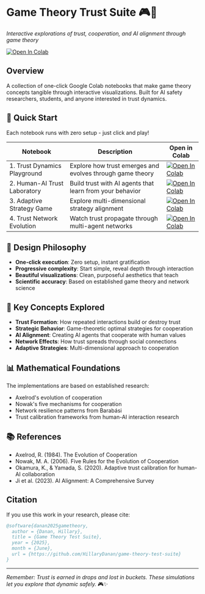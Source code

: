 # Game Theory Trust Suite 🎮🧠

*Interactive explorations of trust, cooperation, and AI alignment through game theory*

[![Open In Colab](https://colab.research.google.com/assets/colab-badge.svg)](https://colab.research.google.com/github/HillaryDanan/game-theory-trust-suite/blob/main/notebooks/)

## Overview

A collection of one-click Google Colab notebooks that make game theory concepts tangible through interactive visualizations. Built for AI safety researchers, students, and anyone interested in trust dynamics.

## 🚀 Quick Start

Each notebook runs with zero setup - just click and play!

| Notebook | Description | Open in Colab |
|----------|-------------|---------------|
| 1. Trust Dynamics Playground | Explore how trust emerges and evolves through game theory | [![Open In Colab](https://colab.research.google.com/assets/colab-badge.svg)](https://colab.research.google.com/github/HillaryDanan/game-theory-trust-suite/blob/main/notebooks/1_Trust_Dynamics_Playground.ipynb) |
| 2. Human-AI Trust Laboratory | Build trust with AI agents that learn from your behavior | [![Open In Colab](https://colab.research.google.com/assets/colab-badge.svg)](https://colab.research.google.com/github/HillaryDanan/game-theory-trust-suite/blob/main/notebooks/2_Human_AI_Trust_Laboratory.ipynb) |
| 3. Adaptive Strategy Game | Explore multi-dimensional strategy alignment | [![Open In Colab](https://colab.research.google.com/assets/colab-badge.svg)](https://colab.research.google.com/github/HillaryDanan/game-theory-trust-suite/blob/main/notebooks/3_Adaptive_Strategy_Game.ipynb) |
| 4. Trust Network Evolution | Watch trust propagate through multi-agent networks | [![Open In Colab](https://colab.research.google.com/assets/colab-badge.svg)](https://colab.research.google.com/github/HillaryDanan/game-theory-trust-suite/blob/main/notebooks/4_Trust_Network_Evolution.ipynb) |

## 🎨 Design Philosophy

- **One-click execution**: Zero setup, instant gratification
- **Progressive complexity**: Start simple, reveal depth through interaction
- **Beautiful visualizations**: Clean, purposeful aesthetics that teach
- **Scientific accuracy**: Based on established game theory and network science

## 🧪 Key Concepts Explored

- **Trust Formation**: How repeated interactions build or destroy trust
- **Strategic Behavior**: Game-theoretic optimal strategies for cooperation
- **AI Alignment**: Creating AI agents that cooperate with human values
- **Network Effects**: How trust spreads through social connections
- **Adaptive Strategies**: Multi-dimensional approach to cooperation

## 📊 Mathematical Foundations

The implementations are based on established research:
- Axelrod's evolution of cooperation
- Nowak's five mechanisms for cooperation
- Network resilience patterns from Barabási
- Trust calibration frameworks from human-AI interaction research

## 📚 References

- Axelrod, R. (1984). The Evolution of Cooperation
- Nowak, M. A. (2006). Five Rules for the Evolution of Cooperation
- Okamura, K., & Yamada, S. (2020). Adaptive trust calibration for human-AI collaboration
- Ji et al. (2023). AI Alignment: A Comprehensive Survey

## Citation

If you use this work in your research, please cite:

```bibtex
@software{danan2025gametheory,
  author = {Danan, Hillary},
  title = {Game Theory Test Suite},
  year = {2025},
  month = {June},
  url = {https://github.com/HillaryDanan/game-theory-test-suite}
}
```

---

*Remember: Trust is earned in drops and lost in buckets. These simulations let you explore that dynamic safely.* 🎮✨
